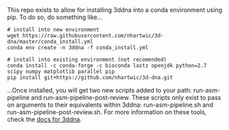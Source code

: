 This repo exists to allow for installing 3ddna into a conda environment using pip. To do so, do something like...

```
# install into new environment
wget https://raw.githubusercontent.com/nhartwic/3d-dna/master/conda_install.yml
conda env create -n 3ddna -f conda_install.yml

# install into existing environment (not recomended)
conda install -c conda-forge -c bioconda lastz openjdk python=2.7 scipy numpy matplotlib parallel pip
pip install git+https://github.com/nhartwic/3d-dna.git
```

...Once installed, you will get two new scripts added to your path: run-asm-pipeline and run-asm-pipeline-post-review. These scripts only exist to pass on arguments to their equivalents within 3ddna: run-asm-pipeline.sh and run-asm-pipeline-post-review.sh. For more information on these tools, check the [docs for 3ddna](pip_3d_dna/README.md).